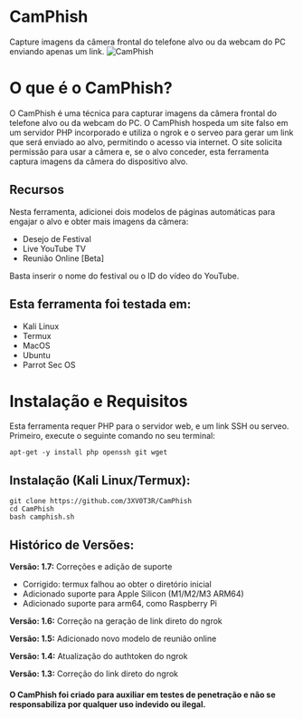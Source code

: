 # CamPhish
Capture imagens da câmera frontal do telefone alvo ou da webcam do PC enviando apenas um link.
![CamPhish](https://media.discordapp.net/attachments/1266269802532438027/1268961860317741106/image.png?ex=66ae5453&is=66ad02d3&hm=d6ab73e8c538de19664efac81544e47af08cebeff8c1f9eb3826ccb6fe1de19d&=&format=webp&quality=lossless&width=680&height=473)

# O que é o CamPhish?
<p>O CamPhish é uma técnica para capturar imagens da câmera frontal do telefone alvo ou da webcam do PC. O CamPhish hospeda um site falso em um servidor PHP incorporado e utiliza o ngrok e o serveo para gerar um link que será enviado ao alvo, permitindo o acesso via internet. O site solicita permissão para usar a câmera e, se o alvo conceder, esta ferramenta captura imagens da câmera do dispositivo alvo.</p>

## Recursos
<p>Nesta ferramenta, adicionei dois modelos de páginas automáticas para engajar o alvo e obter mais imagens da câmera:</p>
<ul>
  <li>Desejo de Festival</li>
  <li>Live YouTube TV</li>
  <li>Reunião Online [Beta]</li>
</ul>
<p>Basta inserir o nome do festival ou o ID do vídeo do YouTube.</p>

## Esta ferramenta foi testada em:
<ul>
  <li>Kali Linux</li>
  <li>Termux</li>
  <li>MacOS</li>
  <li>Ubuntu</li>
  <li>Parrot Sec OS</li>
</ul>

# Instalação e Requisitos
<p>Esta ferramenta requer PHP para o servidor web, e um link SSH ou serveo. Primeiro, execute o seguinte comando no seu terminal:</p>

```
apt-get -y install php openssh git wget
```

## Instalação (Kali Linux/Termux):

```
git clone https://github.com/3XV0T3R/CamPhish
cd CamPhish
bash camphish.sh
```


## Histórico de Versões:

<p><b>Versão: 1.7:</b> Correções e adição de suporte</p>
<ul>
  <li>Corrigido: termux falhou ao obter o diretório inicial</li>
  <li>Adicionado suporte para Apple Silicon (M1/M2/M3 ARM64)</li>
  <li>Adicionado suporte para arm64, como Raspberry Pi</li>
</ul>
<p><b>Versão: 1.6:</b> Correção na geração de link direto do ngrok</p>
<p><b>Versão: 1.5:</b> Adicionado novo modelo de reunião online</p>
<p><b>Versão: 1.4:</b> Atualização do authtoken do ngrok</p>
<p><b>Versão: 1.3:</b> Correção do link direto do ngrok</p>

#### O CamPhish foi criado para auxiliar em testes de penetração e não se responsabiliza por qualquer uso indevido ou ilegal.

